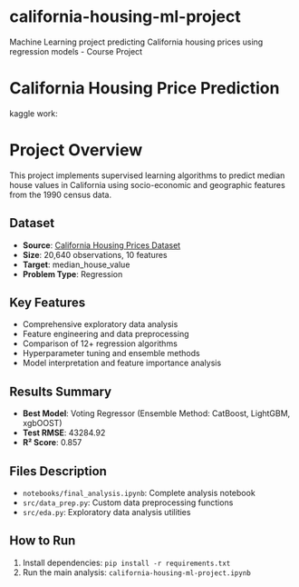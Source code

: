 # california-housing-ml-project
Machine Learning project predicting California housing prices using regression models - Course Project

# California Housing Price Prediction
kaggle work: 
# Project Overview
This project implements supervised learning algorithms to predict median house values in California using socio-economic and geographic features from the 1990 census data.

## Dataset
- **Source**: [California Housing Prices Dataset](https://www.kaggle.com/datasets/camnugent/california-housing-prices)
- **Size**: 20,640 observations, 10 features
- **Target**: median_house_value
- **Problem Type**: Regression

## Key Features
- Comprehensive exploratory data analysis
- Feature engineering and data preprocessing
- Comparison of 12+ regression algorithms
- Hyperparameter tuning and ensemble methods
- Model interpretation and feature importance analysis

## Results Summary
- **Best Model**: Voting Regressor (Ensemble Method: CatBoost, LightGBM, xgbOOST) 
- **Test RMSE**: 43284.92
- **R² Score**: 0.857

## Files Description
- `notebooks/final_analysis.ipynb`: Complete analysis notebook
- `src/data_prep.py`: Custom data preprocessing functions
- `src/eda.py`: Exploratory data analysis utilities

## How to Run
1. Install dependencies: `pip install -r requirements.txt`
2. Run the main analysis: `california-housing-ml-project.ipynb`

